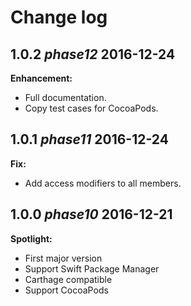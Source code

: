 # Change log

## **1.0.2** *phase12* 2016-12-24

**Enhancement:**
- Full documentation.
- Copy test cases for CocoaPods.

## **1.0.1** *phase11* 2016-12-24

**Fix:**
- Add access modifiers to all members.

## **1.0.0** *phase10* 2016-12-21

**Spotlight:**
- First major version
- Support Swift Package Manager
- Carthage compatible
- Support CocoaPods
